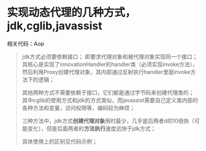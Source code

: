 ﻿# 实现动态代理的几种方式，jdk,cglib,javassist

相关代码：Aop


> jdk方式必须要依赖接口；
即要求代理对象和被代理对象实现同一个接口；
其核心是实现了innovationHandler的handler类（必须实现invoke方法），然后利用Proxy创建代理对象，其内部通过反射执行handler里面invoke方法下的逻辑；
> 
> 其他两种方式不需要依赖于接口，它们都是通过字节码来创建代理类的；
其中cglib的使用方式和jdk的方式类似，而javassist需要自己定义类内部的各种方法和变量，访问权限等，编码较为麻烦；
> 
> 三种方法中，jdk方式**创建代理对象**用时最少，几乎是后两者d的10倍快（可能变化），但是后面两者的**方法执行**速度远快于jdk方式；
> 
> 具体使用上的区别见代码示例；





